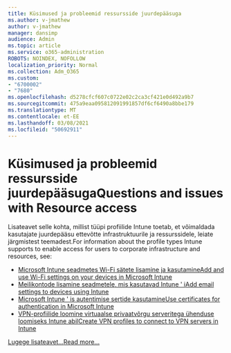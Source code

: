 ```yaml
---
title: Küsimused ja probleemid ressursside juurdepääsuga
ms.author: v-jmathew
author: v-jmathew
manager: dansimp
audience: Admin
ms.topic: article
ms.service: o365-administration
ROBOTS: NOINDEX, NOFOLLOW
localization_priority: Normal
ms.collection: Adm_O365
ms.custom:
- "6700002"
- "7680"
ms.openlocfilehash: d5278cfcf607c0722e02c2ca3cf421e0d492a9b7
ms.sourcegitcommit: 475a9eaa095812091991857df6cf6490a8bbe179
ms.translationtype: MT
ms.contentlocale: et-EE
ms.lasthandoff: 03/08/2021
ms.locfileid: "50692911"
---
```

# <a name="questions-and-issues-with-resource-access"></a><span data-ttu-id="0c75e-102">Küsimused ja probleemid ressursside juurdepääsuga</span><span class="sxs-lookup"><span data-stu-id="0c75e-102">Questions and issues with Resource access</span></span>

<span data-ttu-id="0c75e-103">Lisateavet selle kohta, millist tüüpi profiilide Intune toetab, et võimaldada kasutajate juurdepääsu ettevõtte infrastruktuurile ja ressurssidele, leiate järgmistest teemadest.</span><span class="sxs-lookup"><span data-stu-id="0c75e-103">For information about the profile types Intune supports to enable access for users to corporate infrastructure and resources, see:</span></span>

- [<span data-ttu-id="0c75e-104">Microsoft Intune seadmetes Wi-Fi sätete lisamine ja kasutamine</span><span class="sxs-lookup"><span data-stu-id="0c75e-104">Add and use Wi-Fi settings on your devices in Microsoft Intune</span></span>](https://docs.microsoft.com/mem/intune/configuration/wi-fi-settings-configure)
- [<span data-ttu-id="0c75e-105">Meilikontode lisamine seadmetele, mis kasutavad Intune ' i</span><span class="sxs-lookup"><span data-stu-id="0c75e-105">Add email settings to devices using Intune</span></span>](https://docs.microsoft.com/mem/intune/configuration/email-settings-configure)
- [<span data-ttu-id="0c75e-106">Microsoft Intune ' is autentimise sertide kasutamine</span><span class="sxs-lookup"><span data-stu-id="0c75e-106">Use certificates for authentication in Microsoft Intune</span></span>](https://docs.microsoft.com/mem/intune/protect/certificates-configure)
- [<span data-ttu-id="0c75e-107">VPN-profiilide loomine virtuaalse privaatvõrgu serveritega ühenduse loomiseks Intune abil</span><span class="sxs-lookup"><span data-stu-id="0c75e-107">Create VPN profiles to connect to VPN servers in Intune</span></span>](https://docs.microsoft.com/mem/intune/configuration/vpn-settings-configure)

[<span data-ttu-id="0c75e-108">Lugege lisateavet...</span><span class="sxs-lookup"><span data-stu-id="0c75e-108">Read more...</span></span>](https://docs.microsoft.com/mem/intune/configuration/device-profile-troubleshoot)

